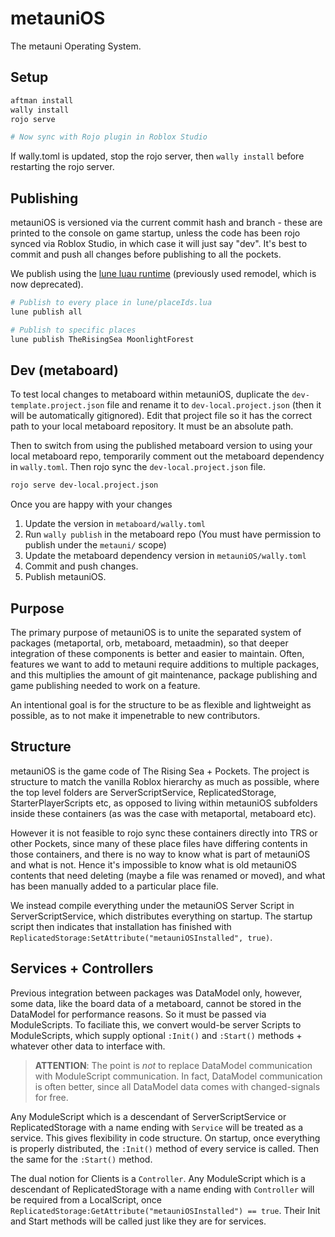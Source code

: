 # metauniOS
The metauni Operating System.

## Setup
```bash
aftman install
wally install
rojo serve

# Now sync with Rojo plugin in Roblox Studio
```

If wally.toml is updated, stop the rojo server, then `wally install` before
restarting the rojo server.

## Publishing
metauniOS is versioned via the current commit hash and branch - these are printed
to the console on game startup, unless the code has been rojo synced via Roblox
Studio, in which case it will just say "dev".
It's best to commit and push all changes before publishing to all the pockets.

We publish using the [lune luau runtime](https://lune-org.github.io/docs)
(previously used remodel, which is now deprecated).
```bash
# Publish to every place in lune/placeIds.lua
lune publish all

# Publish to specific places
lune publish TheRisingSea MoonlightForest
```

## Dev (metaboard)

To test local changes to metaboard within metauniOS, duplicate the `dev-template.project.json` file and rename
it to `dev-local.project.json` (then it will be automatically gitignored).
Edit that project file so it has the correct path to your local metaboard repository.
It must be an absolute path.

Then to switch from using the published metaboard version to using your local metaboard
repo, temporarily comment out the metaboard dependency in `wally.toml`. Then rojo sync the
`dev-local.project.json` file.
```bash
rojo serve dev-local.project.json
```

Once you are happy with your changes
1. Update the version in `metaboard/wally.toml`
2. Run `wally publish` in the metaboard repo (You must have permission to publish under the `metauni/` scope)
3. Update the metaboard dependency version in `metauniOS/wally.toml`
4. Commit and push changes.
5. Publish metauniOS.

## Purpose

The primary purpose of metauniOS is to unite the separated system of packages (metaportal, orb, metaboard, metaadmin), so that deeper integration of these components is better and easier to maintain. Often, features we want to add to metauni require additions to multiple packages, and this multiplies the amount of git maintenance, package publishing and game publishing needed to work on a feature.

An intentional goal is for the structure to be as flexible and lightweight as possible, as to not make it impenetrable to new contributors.

## Structure

metauniOS is the game code of The Rising Sea + Pockets. The project is structure to match the vanilla Roblox hierarchy as much as possible, where the top level folders are ServerScriptService, ReplicatedStorage, StarterPlayerScripts etc, as opposed to living within metauniOS subfolders inside these containers (as was the case with metaportal, metaboard etc).

However it is not feasible to rojo sync these containers directly into TRS or other Pockets, since many of these place files have differing contents in those containers, and there is no way to know what is part of metauniOS and what is not. Hence it's impossible to know what is old metauniOS contents that need deleting (maybe a file was renamed or moved), and what has been manually added to a particular place file.

We instead compile everything under the metauniOS Server Script in ServerScriptService, which distributes everything on startup. The startup script then indicates that installation has finished with `ReplicatedStorage:SetAttribute("metauniOSInstalled", true)`.

## Services + Controllers

Previous integration between packages was DataModel only, however, some data, like the board data of a metaboard, cannot be stored in the DataModel for performance reasons. So it must be passed via ModuleScripts. To faciliate this, we convert would-be server Scripts to ModuleScripts, which supply optional `:Init()` and `:Start()` methods + whatever other data to interface with.

> **ATTENTION**: The point is *not* to replace DataModel communication with ModuleScript communication. In fact, DataModel communication is often better, since all DataModel data comes with changed-signals for free.

Any ModuleScript which is a descendant of ServerScriptService or ReplicatedStorage with a name ending with `Service` will be treated as a service. This gives flexibility in code structure. On startup, once everything is properly distributed, the `:Init()` method of every service is called. Then the same for the `:Start()` method.

The dual notion for Clients is a `Controller`. Any ModuleScript which is a descendant of ReplicatedStorage with a name ending with `Controller` will be required from a LocalScript, once `ReplicatedStorage:GetAttribute("metauniOSInstalled") == true`. Their Init and Start methods will be called just like they are for services.